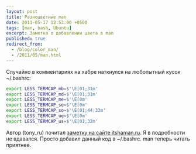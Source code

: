 ```yaml
---
layout: post
title: Разноцветные man
date: 2011-05-17 12:53:00 +0500
tags: [man, bash, Ubuntu]
excerpt: Заметка о добавлении цвета в man
published: true
redirect_from:
  - /blog/color_man/
  - /2011/05/man.html
---
```

Случайно в комментариях на хабре наткнулся на любопытный кусок ~/.bashrc:

```bash
export LESS_TERMCAP_mb=$'\E[01;31m'
export LESS_TERMCAP_md=$'\E[01;31m'
export LESS_TERMCAP_me=$'\E[0m'
export LESS_TERMCAP_se=$'\E[0m'
export LESS_TERMCAP_so=$'\E[01;44;33m'
export LESS_TERMCAP_ue=$'\E[0m'
export LESS_TERMCAP_us=$'\E[01;32m'
```

Автор (tony_ru) почитал [заметку на сайте itshaman.ru](http://itshaman.ru/articles/58/podsvetka-sintaksisa-man-stranits-v-linux-ili-kak-zadat-tsvet-v-redaktore-less). Я в подробности не вдавался. Просто добавил данный код в ~/.bashrc. man теперь читать приятнее.
